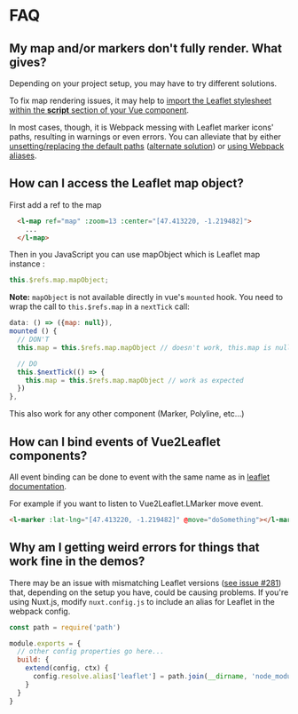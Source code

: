 # FAQ

## My map and/or markers don't fully render. What gives?

Depending on your project setup, you may have to try different solutions.

To fix map rendering issues, it may help to [import the Leaflet stylesheet within the **script** section of your Vue component](https://github.com/KoRiGaN/Vue2Leaflet/issues/157#issuecomment-384307765).

In most cases, though, it is Webpack messing with Leaflet marker icons' paths, resulting in warnings or even errors. You can alleviate that by either [unsetting/replacing the default paths](https://github.com/KoRiGaN/Vue2Leaflet/issues/96#issuecomment-341453050) ([alternate solution](https://github.com/Leaflet/Leaflet/issues/4968#issuecomment-319569682)) or [using Webpack aliases](https://github.com/Leaflet/Leaflet/issues/4849#issuecomment-307436996).

## How can I access the Leaflet map object?

First add a ref to the map

``` html
  <l-map ref="map" :zoom=13 :center="[47.413220, -1.219482]">
    ...
  </l-map>
```

Then in you JavaScript you can use mapObject which is Leaflet map instance :

``` javascript
this.$refs.map.mapObject;
```

**Note:** `mapObject` is not available directly in vue's `mounted` hook. You need to wrap the call to `this.$refs.map` in a `nextTick` call:

``` javascript
data: () => ({map: null}),
mounted () {
  // DON'T
  this.map = this.$refs.map.mapObject // doesn't work, this.map is null

  // DO
  this.$nextTick(() => {
    this.map = this.$refs.map.mapObject // work as expected
  })
},
```

This also work for any other component (Marker, Polyline, etc...)

## How can I bind events of Vue2Leaflet components?

All event binding can be done to event with the same name as in [leaflet documentation](http://leafletjs.com/reference-1.3.0.html).

For example if you want to listen to Vue2Leaflet.LMarker move event.

``` html
<l-marker :lat-lng="[47.413220, -1.219482]" @move="doSomething"></l-marker>
```

## Why am I getting weird errors for things that work fine in the demos?

There may be an issue with mismatching Leaflet versions ([see issue #281](https://github.com/KoRiGaN/Vue2Leaflet/issues/281)) that, depending on the setup you have, could be causing problems. If you're using Nuxt.js, modify `nuxt.config.js` to include an alias for Leaflet in the webpack config.

``` javascript
const path = require('path')

module.exports = {
  // other config properties go here...
  build: {
    extend(config, ctx) {
      config.resolve.alias['leaflet'] = path.join(__dirname, 'node_modules/leaflet')
    }
  }
}
```
